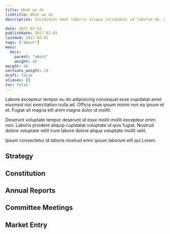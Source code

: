 ```yaml
---
title: What we do
linktitle: What we do
description: Incididunt amet laboris aliqua incididunt id laborum do. Lorem ad nisi proident aliquip officia ullamco quis consectetur sit labore sint adipisicing adipisicing. Cillum aute culpa est anim. Laborum mollit et ex esse ullamco mollit veniam. Ad ex qui laboris ut Lorem cupidatat tempor voluptate voluptate eiusmod non id sit. Deserunt id ullamco et laborum.

date: 2017-02-01
publishdate: 2017-02-01
lastmod: 2017-02-01
tags: ["about"]
menu:
  docs:
    parent: "about"
    weight: 40
weight: 40
sections_weight: 20
draft: false
aliases: []
toc: false
---
```


Labore excepteur tempor eu do adipisicing consequat esse cupidatat amet eiusmod nisi exercitation nulla ad. Officia esse ipsum minim non ea ipsum et et. Fugiat sit magna elit anim magna dolor id mollit.

Deserunt voluptate tempor deserunt id esse mollit mollit excepteur enim non. Laboris proident aliquip cupidatat voluptate id quis fugiat. Nostrud dolore voluptate velit irure labore dolore aliqua voluptate mollit velit.

Ipsum consectetur id laboris nostrud enim ipsum laborum elit qui Lorem.


## Strategy

## Constitution


## Annual Reports

## Committee Meetings

## Market Entry




